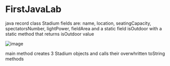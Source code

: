 # FirstJavaLab

java record class Stadium fields are: name, location, seatingCapacity, spectatorsNumber, lightPower, fieldArea and a static field isOutdoor with a static method that returns isOutdoor value

![image](https://user-images.githubusercontent.com/91027975/154876121-cec34b5f-aae7-4b3b-9bc9-72999a745ee9.png)

main method creates 3 Stadium objects and calls their overwhritten toString methods
